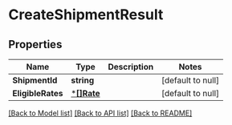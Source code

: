 # CreateShipmentResult

## Properties
Name | Type | Description | Notes
------------ | ------------- | ------------- | -------------
**ShipmentId** | **string** |  | [default to null]
**EligibleRates** | [***[]Rate**](array.md) |  | [default to null]

[[Back to Model list]](../README.md#documentation-for-models) [[Back to API list]](../README.md#documentation-for-api-endpoints) [[Back to README]](../README.md)

